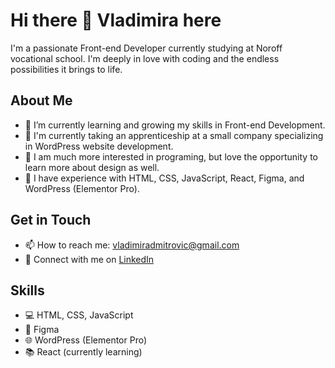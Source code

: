 # Hi there 👋 Vladimira here

I'm a passionate Front-end Developer currently studying at Noroff vocational school. I'm deeply in love with coding and the endless possibilities it brings to life.

## About Me
- 🌱 I’m currently learning and growing my skills in Front-end Development.
- 🔭 I'm currently taking an apprenticeship at a small company specializing in WordPress website development.
- 💼 I am much more interested in programing, but love the opportunity to learn more about design as well.
- 🎨 I have experience with HTML, CSS, JavaScript, React, Figma, and WordPress (Elementor Pro).
  
## Get in Touch
- 📫 How to reach me: [vladimiradmitrovic@gmail.com](mailto:vladimiradmitrovic@gmail.com)
- 💼 Connect with me on [LinkedIn](https://www.linkedin.com/in/vladimira-dmitrovic-090183249/)

## Skills
- 💻 HTML, CSS, JavaScript
- 🎨 Figma
- 🌐 WordPress (Elementor Pro)
- 📚 React (currently learning)



